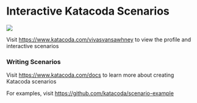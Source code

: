 # Interactive Katacoda Scenarios

[![](http://shields.katacoda.com/katacoda/vivasvansawhney/count.svg)](https://www.katacoda.com/vivasvansawhney "Get your profile on Katacoda.com")

Visit https://www.katacoda.com/vivasvansawhney to view the profile and interactive scenarios

### Writing Scenarios
Visit https://www.katacoda.com/docs to learn more about creating Katacoda scenarios

For examples, visit https://github.com/katacoda/scenario-example
